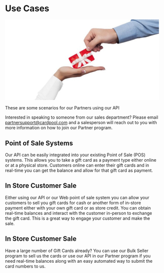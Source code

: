 # Use Cases


![exchange](images/03ea629-christmas-gift-card_large.jpg)

These are some scenarios for our Partners using our API

Interested in speaking to someone from our sales department? Please email partnersupport@cardpool.com and a salesperson will reach out to you with more information on how to join our Partner program.

## Point of Sale Systems

Our API can be easily integrated into your existing Point of Sale (POS) systems. This allows you to take a gift card as a payment type either online or at a physical store. Customers online can enter their gift cards and in real-time you can get the balance and allow for that gift card as payment.

## In Store Customer Sale
Either using our API or our Web point of sale system you can allow your customers to sell you gift cards for cash or another form of in-store payment either with your own gift card or as store credit. You can obtain real-time balances and interact with the customer in-person to exchange the gift card. This is a great way to engage your customer and make the sale.

## In Store Customer Sale

Have a large number of Gift Cards already? You can use our Bulk Seller program to sell us the cards or use our API in our Partner program if you need real-time balances along with an easy automated way to submit the card numbers to us.